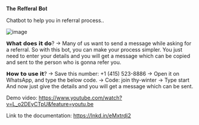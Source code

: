 𝐓𝐡𝐞 𝐑𝐞𝐟𝐟𝐞𝐫𝐚𝐥 𝐁𝐨𝐭

Chatbot to help you in referral process..

![image](https://user-images.githubusercontent.com/58463372/165736982-f7dc8d65-c9da-4b1e-9887-d706f4217989.png)

𝗪𝗵𝗮𝘁 𝗱𝗼𝗲𝘀 𝗶𝘁 𝗱𝗼?
    -> Many of us want to send a message while asking for a referral. So with this bot, you can make your process simpler. You just need to enter your details and you will get a message which can be copied and sent to the person who is gonna refer you.

𝗛𝗼𝘄 𝘁𝗼 𝘂𝘀𝗲 𝗶𝘁?
   -> Save this number: +1 (415) 523-8886
   -> Open it on WhatsApp, and type the below code.
   -> Code: join thy-winter
   -> Type start
 And now just give the details and you will get a message which can be sent.
 
 Demo video: https://www.youtube.com/watch?v=L_o2DEyCTpU&feature=youtu.be
 
 Link to the documentation: https://lnkd.in/eMxtrdj2
